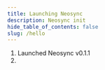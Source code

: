 ```yaml
---
title: Launching Neosync
description: Neosync init
hide_table_of_contents: false
slug: /hello
---
```


1. Launched Neosync v0.1.1
2.
